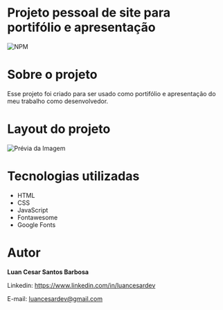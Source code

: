 # Projeto pessoal de site para portifólio e apresentação
![NPM](https://img.shields.io/npm/l/react)

# Sobre o projeto
Esse projeto foi criado para ser usado como portifólio e apresentação do meu trabalho como desenvolvedor.

#

# Layout do projeto

![Prévia da Imagem](previa.png)

# Tecnologias utilizadas

* HTML
* CSS 
* JavaScript 
* Fontawesome
* Google Fonts 

# Autor
<b>Luan Cesar Santos Barbosa</b>

Linkedin: https://www.linkedin.com/in/luancesardev

E-mail: luancesardev@gmail.com
